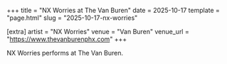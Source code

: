 +++
title = "NX Worries at The Van Buren"
date = 2025-10-17
template = "page.html"
slug = "2025-10-17-nx-worries"

[extra]
artist = "NX Worries"
venue = "Van Buren"
venue_url = "https://www.thevanburenphx.com"
+++

NX Worries performs at The Van Buren.
